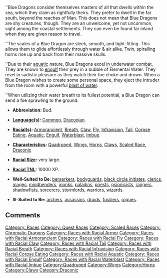''Blue Dragons consider themselves masters of all that dwells within the
sea, which they claim as rightfully theirs. They prefer to dwell in the
far south, beyond the reaches of Man. This does not mean that Blue
Dragons are shy creatures, though. They are an unwelcome, yet not
uncommon, sight among the coastal settlements. They can even be found
far inland when they are given reason to travel.

''The scales of a Blue Dragon are sleek, smooth, and tight-fitting. This
allows them to glide effortlessly through water & air alike. Twin,
spiralling horns rise up and back from their massive skulls.

''Due to their [aquatic](Racial_Aquatic "wikilink") nature, Blue Dragons
excel in underwater combat. They are known to
[engulf](Racial_Engulf "wikilink") their prey in a bubble of Elemental
Water. They revel in sadistic pleasure as they watch their foe choke and
drown. When a Blue Dragon wishes to create some personal space, they
eject the intruder from the room with a powerful [blast of
water](Racial_Waterblast "wikilink").

''When utilizing their water breath to its fullest potential, a Blue
Dragon can send a foe sprawling to the ground.

-   **Abbreviation:** Bud.

<!-- -->

-   **[Language(s)](:Category:_Languages "wikilink"):**
    [Common](Common_Language "wikilink"),
    [Draconian](Draconian_Language "wikilink").

<!-- -->

-   **[Racial(s)](:Category:_Racials "wikilink"):**
    [Armorancient](Racial_Armorancient "wikilink"),
    [Breath](Racial_Breath "wikilink"), [Claw](Racial_Claw "wikilink"),
    [Fly](Racial_Fly "wikilink"),
    [Infravision](Racial_Infravision "wikilink"),
    [Tail](Racial_Tail "wikilink"), [Corpse
    Eating](Racial_Corpse_Eating "wikilink"),
    [Aquatic](Racial_Aquatic "wikilink"),
    [Engulf](Racial_Engulf "wikilink"),
    [Waterblast](Racial_Waterblast "wikilink"),
    [Imbue](Racial_Imbue "wikilink").

<!-- -->

-   **[Characteristics](:Category:_Characteristics "wikilink"):**
    [Quadruped](:Category:Quadruped "wikilink"),
    [Wings](:Category:Wings "wikilink"),
    [Horns](:Category:Horns "wikilink"),
    [Claws](:Category:Claws "wikilink"), [Scaled
    Race](:Category:Scaled_Races "wikilink"),
    [Draconic](:Category:Draconic "wikilink")

<!-- -->

-   **[Racial Size](Racial_Size "wikilink"):** very large.

<!-- -->

-   **[Racial TNL](Racial_TNL "wikilink"):** 10000 XP.

<!-- -->

-   **Well-Suited to Be:**
    [berserkers](:Category:_Berserkers "wikilink"),
    [bodyguards](:Category:_Bodyguards "wikilink"), [black circle
    initiates](:Category:_Black_Circle_Initiates "wikilink"),
    [clerics](:Category:_Clerics "wikilink"),
    [mages](:Category:_Mages "wikilink"),
    [mindbenders](:Category:_Mindbenders "wikilink"),
    [monks](:Category:_Monks "wikilink"),
    [paladins](:Category:_Paladins "wikilink"),
    [priests](:Category:_Priests "wikilink"),
    [psionicists](:Category:_Psionicists "wikilink"),
    [rangers](:Category:_Rangers "wikilink"),
    [shadowfists](:Category:_Shadowfists "wikilink"),
    [sorcerers](:Category:_Sorcerers "wikilink"),
    [stormlords](:Category:_Stormlords "wikilink"),
    [warriors](:Category:_Warriors "wikilink"),
    [wizards](:Category:_Wizards "wikilink").

<!-- -->

-   **Ill-Suited to Be:** [archers](:Category:_Archers "wikilink"),
    [assassins](:Category:_Assassins "wikilink"),
    [druids](:Category:_Druids "wikilink"),
    [fusiliers](:Category:_Fusiliers "wikilink"),
    [rogues](:Category:_Rogues "wikilink").

## Comments

[Category: Races](Category:_Races "wikilink") [Category: Quest
Races](Category:_Quest_Races "wikilink") [Category: Scaled
Races](Category:_Scaled_Races "wikilink") [Category: Chromatic
Dragons](Category:_Chromatic_Dragons "wikilink") [Category: Races with
Racial Armor](Category:_Races_with_Racial_Armor "wikilink") [Category:
Races with Racial
Armorancient](Category:_Races_with_Racial_Armorancient "wikilink")
[Category: Races with Racial
Fly](Category:_Races_with_Racial_Fly "wikilink") [Category: Races with
Racial Claw](Category:_Races_with_Racial_Claw "wikilink") [Category:
Races with Racial Tail](Category:_Races_with_Racial_Tail "wikilink")
[Category: Races with Racial
Breath](Category:_Races_with_Racial_Breath "wikilink") [Category: Races
with Racial
Infravision](Category:_Races_with_Racial_Infravision "wikilink")
[Category: Races with Racial Corpse
Eating](Category:_Races_with_Racial_Corpse_Eating "wikilink") [Category:
Races with Racial
Aquatic](Category:_Races_with_Racial_Aquatic "wikilink") [Category:
Races with Racial Engulf](Category:_Races_with_Racial_Engulf "wikilink")
[Category: Races with Racial
Waterblast](Category:_Races_with_Racial_Waterblast "wikilink")
[Category: Races with Racial
Imbue](Category:_Races_with_Racial_Imbue "wikilink")
[Category:Quadruped](Category:Quadruped "wikilink")
[Category:Wings](Category:Wings "wikilink")
[Category:Horns](Category:Horns "wikilink")
[Category:Claws](Category:Claws "wikilink")
[Category:Draconic](Category:Draconic "wikilink")
